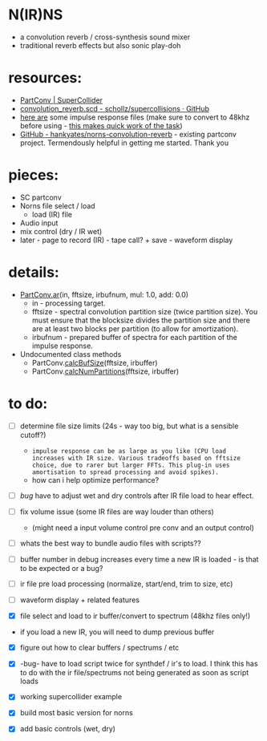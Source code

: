 # N(IR)NS
- a convolution reverb / cross-synthesis sound mixer
- traditional reverb effects but also sonic play-doh

# resources:
- [PartConv | SuperCollider](https://doc.sccode.org/Classes/PartConv.html)
- [convolution_reverb.scd -  schollz/supercollisions · GitHub](https://github.com/schollz/supercollisions/blob/main/convolution_reverb.scd)
- [here are](https://www.openair.hosted.york.ac.uk/?page_id=36) some impulse response files (make sure to convert to 48khz before using - [this makes quick work of the task](https://onlineaudioconverter.com/)) 
- [GitHub - hankyates/norns-convolution-reverb](https://github.com/hankyates/norns-convolution-reverb) - existing partconv project. Termendously helpful in getting me started. Thank you 

# pieces:
- SC partconv 
- Norns file select / load
	- load (IR) file
- Audio input
- mix control (dry / IR wet)
- later - page to record (IR) - tape call? + save - waveform display

# details:
- [PartConv.ar](https://doc.sccode.org/Classes/PartConv.html)(in, fftsize, irbufnum, mul: 1.0, add: 0.0)
	- in - processing target.
	- fftsize - spectral convolution partition size (twice partition size). You must ensure that the blocksize divides the partition size and there are at least two blocks per partition (to allow for amortization).
	- irbufnum - prepared buffer of spectra for each partition of the impulse response.
- Undocumented class methods
	- PartConv.[calcBufSize](https://doc.sccode.org/Overviews/Methods.html#calcBufSize)(fftsize, irbuffer)
	- PartConv.[calcNumPartitions](https://doc.sccode.org/Overviews/Methods.html#calcNumPartitions)(fftsize, irbuffer)

# to do:
- [ ] determine file size limits (24s - way too big, but what is a sensible cutoff?)
	- `impulse response can be as large as you like (CPU load increases with IR size. Various tradeoffs based on fftsize choice, due to rarer but larger FFTs. This plug-in uses amortisation to spread processing and avoid spikes).`
	- how can i help optimize performance?
- [ ] _bug_ have to adjust wet and dry controls after IR file load to hear effect.
- [ ] fix volume issue (some IR files are way louder than others)
	- (might need a input volume control pre conv and an output control)
- [ ] whats the best way to bundle audio files with scripts??
- [ ] buffer number in debug increases every time a new IR is loaded - is that to be expected or a bug?
- [ ] ir file pre load processing (normalize, start/end, trim to size, etc)
- [ ] waveform display + related features

- [x] file select and load to ir buffer/convert to spectrum (48khz files only!)
- if you load a new IR, you will need to dump previous buffer
- [x] figure out how to clear buffers / spectrums / etc
- [x] -bug- have to load script twice for synthdef / ir's to load. I think this has to do with the ir file/spectrums not being generated as soon as script loads
- [x] working supercollider example
- [x] build most basic version for norns 
- [x] add basic controls (wet, dry)

